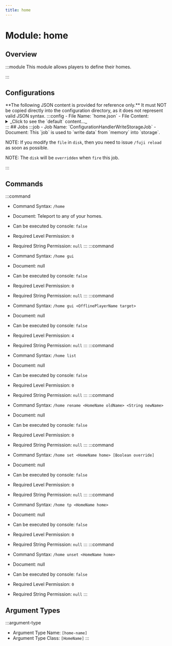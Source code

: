 ```yaml
---
title: home
---
```



# Module: home

## Overview
:::module
  This module allows players to define their homes.


:::
## Configurations
<Admonition type="warning" icon="" title="">
**The following JSON content is provided for reference only.**
It must NOT be copied directly into the configuration directory, as it does not represent valid JSON syntax.
</Admonition>
:::config
- File Name: `home.json`
- File Content: 
<details>

<summary>_Click to see the `default` content..._</summary>

```json showLineNumbers title="config/fuji/modules/home/home.json"
{
  "name2home": {}
}
```
</details>
:::
## Jobs
:::job
- Job Name: `ConfigurationHandlerWriteStorageJob`
- Document:   This `job` is used to `write data` from `memory` into `storage`.
  
  
  
  NOTE: If you modify the `file` in `disk`, then you need to issue `/fuji reload` as soon as possible.
  
  NOTE: The `disk` will be `overridden` when `fire` this job.


:::
## Commands
:::command
- Command Syntax: `/home`
- Document:   Teleport to any of your homes.


- Can be executed by console: `false`
- Required Level Permission: `0`
- Required String Permission: `null`
:::
:::command
- Command Syntax: `/home gui`
- Document: null
- Can be executed by console: `false`
- Required Level Permission: `0`
- Required String Permission: `null`
:::
:::command
- Command Syntax: `/home gui <OfflinePlayerName target>`
- Document: null
- Can be executed by console: `false`
- Required Level Permission: `4`
- Required String Permission: `null`
:::
:::command
- Command Syntax: `/home list`
- Document: null
- Can be executed by console: `false`
- Required Level Permission: `0`
- Required String Permission: `null`
:::
:::command
- Command Syntax: `/home rename <HomeName oldName> <String newName>`
- Document: null
- Can be executed by console: `false`
- Required Level Permission: `0`
- Required String Permission: `null`
:::
:::command
- Command Syntax: `/home set <HomeName home> [Boolean override]`
- Document: null
- Can be executed by console: `false`
- Required Level Permission: `0`
- Required String Permission: `null`
:::
:::command
- Command Syntax: `/home tp <HomeName home>`
- Document: null
- Can be executed by console: `false`
- Required Level Permission: `0`
- Required String Permission: `null`
:::
:::command
- Command Syntax: `/home unset <HomeName home>`
- Document: null
- Can be executed by console: `false`
- Required Level Permission: `0`
- Required String Permission: `null`
:::
## Argument Types
:::argument-type
- Argument Type Name: `[home-name]`
- Argument Type Class: `[HomeName]`
:::
